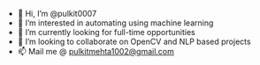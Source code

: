 - 👋 Hi, I’m @pulkit0007
- 👀 I’m interested in automating using machine learning
- 🌱 I’m currently looking for full-time opportunities 
- 💞️ I’m looking to collaborate on OpenCV and NLP based projects
- 📫 Mail me @ pulkitmehta1002@gmail.com

<!---
pulkit0007/pulkit0007 is a ✨ special ✨ repository because its `README.md` (this file) appears on your GitHub profile.
You can click the Preview link to take a look at your changes.
--->
